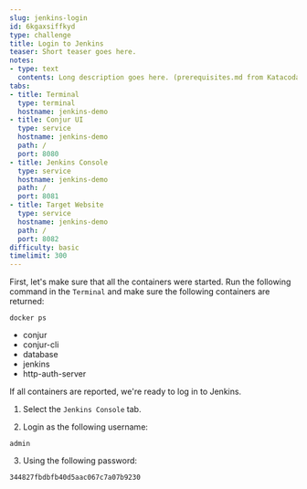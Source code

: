 ```yaml
---
slug: jenkins-login
id: 6kgaxsiffkyd
type: challenge
title: Login to Jenkins
teaser: Short teaser goes here.
notes:
- type: text
  contents: Long description goes here. (prerequisites.md from Katacoda)
tabs:
- title: Terminal
  type: terminal
  hostname: jenkins-demo
- title: Conjur UI
  type: service
  hostname: jenkins-demo
  path: /
  port: 8080
- title: Jenkins Console
  type: service
  hostname: jenkins-demo
  path: /
  port: 8081
- title: Target Website
  type: service
  hostname: jenkins-demo
  path: /
  port: 8082
difficulty: basic
timelimit: 300
---
```

First, let's make sure that all the containers were started. Run the following command in the `Terminal` and make sure the following containers are returned:

```
docker ps
```

* conjur
* conjur-cli
* database
* jenkins
* http-auth-server

If all containers are reported, we're ready to log in to Jenkins.

1. Select the `Jenkins Console` tab.

2. Login as the following username:

```
admin
```

3. Using the following password:

```
344827fbdbfb40d5aac067c7a07b9230
```